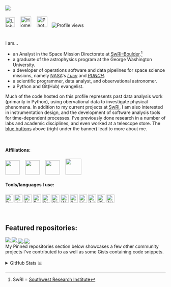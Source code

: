 # <img src="img/banner.gif"/>

<p id="buttons" style="height: fit-content; padding-bottom:5%;vertical-align: middle;">
<a href="https://www.linkedin.com/in/caden-gobat/" target="_blank"><img height="30" alt="LinkedIn" src="https://brand.linkedin.com/content/dam/me/business/en-us/amp/brand-site/v2/bg/LI-Bug.svg.original.svg"></a>&emsp;
<a href="https://cgobat.github.io/" target="_blank"><img height="33" alt="Homepage" src="https://www.logolynx.com/images/logolynx/8d/8d22fff92e7d5249d75a8f931a1618c6.png"></a>&emsp;
<a href="https://cgobat.myportfolio.com/" target="_blank"><img height="33" alt="Photography" src="http://iconbug.com/data/b7/256/43f075cf23f97af278ed3e874b041405.png"></a>&emsp;<img src="https://komarev.com/ghpvc/?username=cgobat&color=blue" alt="Profile views"/></p>

I am...
- an Analyst in the Space Mission Directorate at [<abbr title="Southwest Research Institute">SwRI</abbr>&ndash;Boulder](https://www.boulder.swri.edu/).[^1]
- a graduate of the astrophysics program at the George Washington University.
- a developer of operations software and data pipelines for space science missions, namely <abbr title="National Aeronautics and Space Administration">NASA</abbr>'s [*Lucy*](https://lucy.swri.edu/) and [*PUNCH*](https://punch.space.swri.edu/).
- a scientific programmer, data analyst, and observational astronomer.
- a Python and Git(Hub) evangelist.

Much of the code hosted on this profile represents past data analysis work (primarily in Python), using obervational data to investigate physical phenomena. In addition to my current projects at <abbr title="Southwest Research Institute">SwRI</abbr>, I am also interested in instrumentation design, and the development of software analysis tools for time-dependent processes. I've previously done research in a number of labs and academic disciplines, and even worked at a telescope store. The [blue buttons](#buttons) above (right under the banner) lead to more about me.

<br/>

#### Affiliations:
<a href="https://www.boulder.swri.edu/doso/index.html" target="_blank"><img height="45" src="https://upload.wikimedia.org/wikipedia/commons/thumb/a/a0/Southwest_Research_Institute_(SwRI)_logo.svg/440px-Southwest_Research_Institute_(SwRI)_logo.svg.png"></a>&emsp;
<a href="https://physics.columbian.gwu.edu/" target="_blank"><img height="45" src="https://creativeservices.gwu.edu/sites/g/files/zaxdzs2746/f/downloads/gw_monogram_2c.png"></a>&emsp;
<a href="https://lucy.swri.edu/" target="_blank"><img height="45" src="http://lucy.swri.edu/img/Lucy_insignia.svg"></a>&emsp;
<a href="https://punch.space.swri.edu/" target="_blank"><img height="50" src="https://punch.space.swri.edu/images/punch-logo_240w.png"></a>&emsp;

#### Tools/languages I use:
<div style="height: fit-content; padding-top: 5px">
<img height="25" src="https://cdn.jsdelivr.net/npm/simple-icons@3.10.0/icons/python.svg" title="Python">
<img height="25" src="https://cdn.jsdelivr.net/npm/simple-icons@3.10.0/icons/jupyter.svg" title="Jupyter">
<img height="25" src="https://cdn.jsdelivr.net/npm/simple-icons@3.10.0/icons/numpy.svg" title="NumPy">
<img height="25" src="https://cdn.jsdelivr.net/npm/simple-icons@3.10.0/icons/pandas.svg" title="Pandas">
<img height="25" src="https://cdn.jsdelivr.net/npm/simple-icons@3.10.0/icons/cplusplus.svg" title="C++">
<img height="25" src="https://cdn.jsdelivr.net/npm/simple-icons@3.10.0/icons/github.svg" title="GitHub">
<img height="25" src="https://cdn.jsdelivr.net/npm/simple-icons@3.10.0/icons/wolfram.svg" title="Wolfram Mathematica">
<img height="25" src="https://cdn.jsdelivr.net/npm/simple-icons@3.10.0/icons/gnubash.svg" title="Bash">
<img height="25" src="https://cdn.jsdelivr.net/npm/simple-icons@3.10.0/icons/visualstudiocode.svg" title="Visual Studio (Code)">
<img height="25" src="https://cdn.jsdelivr.net/npm/simple-icons@3.10.0/icons/adobe.svg" title="Adobe Creative Suite">
<img height="25" src="https://cdn.jsdelivr.net/npm/simple-icons@3.10.0/icons/dassaultsystemes.svg" title="(Dassault Systèmes) Solidworks">
<img height="25" src="https://cdn.jsdelivr.net/npm/simple-icons@3.10.0/icons/atlassian.svg" title="Atlassian Suite">
</div><br/><br/>


## Featured repositories:

<a href="https://github.com/cgobat/asymmetric_uncertainty/" target="_blank">
  <img src="https://gh-card.dev/repos/cgobat/asymmetric_uncertainty.svg"/>
</a>
<a href="https://github.com/cgobat/dark-GRBs" target="_blank">
  <img src="https://gh-card.dev/repos/cgobat/dark-GRBs.svg">
</a>
<a href="https://github.com/cgobat/XDBS/" target="_blank">
  <img align="center" src="https://gh-card.dev/repos/cgobat/XDBS.svg"/>
</a>
<a href="https://github.com/cgobat/astro-instruments/" target="_blank">
  <img align="center" src="https://gh-card.dev/repos/cgobat/astro-instruments.svg"/>
</a>
<br/>
My Pinned repositories section below showcases a few other community projects I've contributed to as well as some Gists containing code snippets.
<br/><br/>

<details>
<summary>GitHub Stats 📊</summary>
<p align="center">
  <img src="https://github-readme-stats.vercel.app/api?username=cgobat&show_icons=true&theme=dark&hide_rank=true&custom_title=%40cgobat%27s%20stats" alt="stats">
  <img src="https://github-readme-stats.vercel.app/api/top-langs/?username=cgobat&theme=dark&hide=jupyter%20notebook,mathematica&langs_count=4" alt="languages">
</p>
</details>

[^1]: SwRI = [Southwest Research Institute](https://www.swri.org/)
